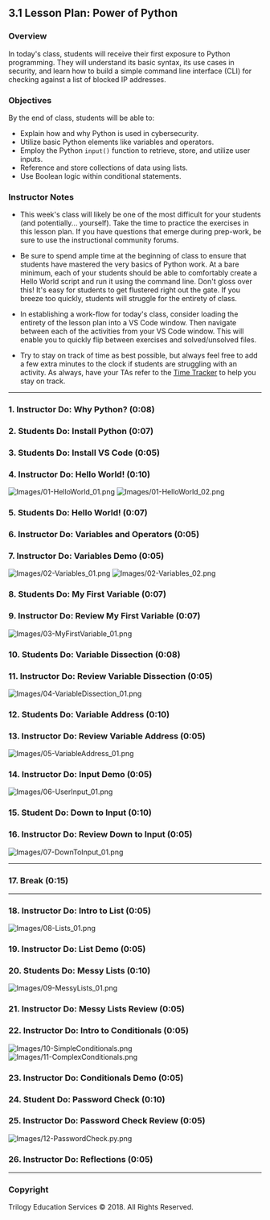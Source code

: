 ## 3.1 Lesson Plan: Power of Python

### Overview

In today's class, students will receive their first exposure to Python programming. They will understand its basic syntax, its use cases in security, and learn how to build a simple command line interface (CLI) for checking against a list of blocked IP addresses. 

### Objectives

By the end of class, students will be able to:

* Explain how and why Python is used in cybersecurity.
* Utilize basic Python elements like variables and operators. 
* Employ the Python `input()` function to retrieve, store, and utilize user inputs. 
* Reference and store collections of data using lists.
* Use Boolean logic within conditional statements.

### Instructor Notes

* This week's class will likely be one of the most difficult for your students (and potentially... yourself). Take the time to practice the exercises in this lesson plan. If you have questions that emerge during prep-work, be sure to use the instructional community forums. 

* Be sure to spend ample time at the beginning of class to ensure that students have mastered the very basics of Python work. At a bare minimum, each of your students should be able to comfortably create a Hello World script and run it using the command line. Don't gloss over this! It's easy for students to get flustered right out the gate. If you breeze too quickly, students will struggle for the entirety of class.

* In establishing a work-flow for today's class, consider loading the entirety of the lesson plan into a VS Code window. Then navigate between each of the activities from your VS Code window. This will enable you to quickly flip between exercises and solved/unsolved files. 

* Try to stay on track of time as best possible, but always feel free to add a few extra minutes to the clock if students are struggling with an activity. As always, have your TAs refer to the [Time Tracker](../TimeTracker.xlsx) to help you stay on track.

----

### 1. Instructor Do: Why Python?  (0:08)
### 2. Students Do: Install Python (0:07)
### 3. Students Do: Install VS Code  (0:05)
### 4. Instructor Do: Hello World! (0:10)
![Images/01-HelloWorld_01.png](Images/01-HelloWorld_01.png)
![Images/01-HelloWorld_02.png](Images/01-HelloWorld_02.png)

### 5. Students Do: Hello World! (0:07)
### 6. Instructor Do: Variables and Operators  (0:05)
### 7. Instructor Do: Variables Demo (0:05)
![Images/02-Variables_01.png](Images/02-Variables_01.png)
![Images/02-Variables_02.png](Images/02-Variables_02.png)

### 8. Students Do: My First Variable  (0:07)
### 9. Instructor Do: Review My First Variable (0:07)
![Images/03-MyFirstVariable_01.png](Images/03-MyFirstVariable_01.png)

### 10.  Students Do: Variable Dissection  (0:08)
### 11.  Instructor Do: Review Variable Dissection (0:05)
![Images/04-VariableDissection_01.png](Images/04-VariableDissection_01.png)

### 12.  Students Do: Variable Address (0:10)
### 13.  Instructor Do: Review Variable Address  (0:05)
![Images/05-VariableAddress_01.png](Images/05-VariableAddress_01.png)

### 14.  Instructor Do: Input Demo (0:05)
![Images/06-UserInput_01.png](Images/06-UserInput_01.png)

### 15.  Student Do: Down to Input (0:10)
### 16.  Instructor Do: Review Down to Input (0:05)
![Images/07-DownToInput_01.png](Images/07-DownToInput_01.png)

----
### 17.  Break   (0:15)
----

### 18.  Instructor Do: Intro to List  (0:05)
![Images/08-Lists_01.png](Images/08-Lists_01.png)

### 19.  Instructor Do: List Demo  (0:05)
### 20.  Students Do: Messy Lists  (0:10)
![Images/09-MessyLists_01.png](Images/09-MessyLists_01.png)

### 21.  Instructor Do: Messy Lists Review (0:05)
### 22.  Instructor Do: Intro to Conditionals  (0:05)
![Images/10-SimpleConditionals.png](Images/10-SimpleConditionals.png)
![Images/11-ComplexConditionals.png](Images/11-ComplexConditionals.png)

### 23.  Instructor Do: Conditionals Demo  (0:05)
### 24.  Student Do: Password Check  (0:10)
### 25.  Instructor Do: Password Check Review  (0:05)
![Images/12-PasswordCheck.py.png](Images/12-PasswordCheck.py.png)

### 26.  Instructor Do: Reflections  (0:05)

-------

### Copyright

Trilogy Education Services © 2018. All Rights Reserved.
